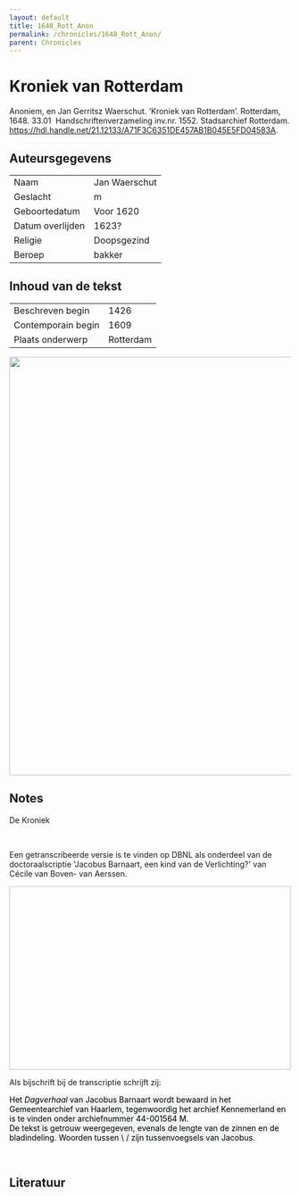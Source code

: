 ```yaml
---
layout: default
title: 1648_Rott_Anon
permalink: /chronicles/1648_Rott_Anon/
parent: Chronicles
--- 
```



# Kroniek van Rotterdam 

Anoniem, en Jan Gerritsz Waerschut. ‘Kroniek van Rotterdam’. Rotterdam, 1648. 33.01  Handschriftenverzameling inv.nr. 1552. Stadsarchief Rotterdam. https://hdl.handle.net/21.12133/A71F3C6351DE457AB1B045E5FD04583A. 

## Auteursgegevens 

| | | 
| --------------- | --------------- | 
| Naam | Jan Waerschut | 
| Geslacht | m | 
 | Geboortedatum | Voor 1620 | 
| Datum overlijden | 1623? | 
| Religie | Doopsgezind | 
| Beroep | bakker | 

## Inhoud van de tekst 

| | | 
| --------------- | --------------- | 
| Beschreven begin | 1426 | 
| Contemporain begin | 1609 | 
| Plaats onderwerp | Rotterdam | 

[<img src="..\..\barplots_chronicles\1648_Rott_Anon.jpg" width="750"/>](..\..\barplots_chronicles\1648_Rott_Anon.jpg) 

## Notes 

<div data-schema-version="8"><p>De Kroniek</p>
<p>&nbsp;</p>
<p>Een getranscribeerde versie is te vinden op DBNL als onderdeel van de doctoraalscriptie 'Jacobus Barnaart, een kind van de Verlichting?' van Cécile van Boven- van Aerssen.</p>
<p><img alt="" data-attachment-key="XMKBAG3I" width="606" height="329"></p>
<p>Als bijschrift bij de transcriptie schrijft zij:</p>
<p><span style="color: #000000"><span style="background-color: #f3f4f5">Het&nbsp;</span></span><em><span style="color: #000000"><span style="background-color: #f3f4f5">Dagverhaal</span></span></em><span style="color: #000000"><span style="background-color: #f3f4f5">&nbsp;van Jacobus Barnaart wordt bewaard in het Gemeentearchief van Haarlem, tegenwoordig het archief Kennemerland en is te vinden onder archiefnummer 44-001564 M.<br>De tekst is getrouw weergegeven, evenals de lengte van de zinnen en de bladindeling. Woorden tussen \ / zijn tussenvoegsels van Jacobus.</span></span></p>
<p>&nbsp;</p>
</div> 

## Literatuur 

